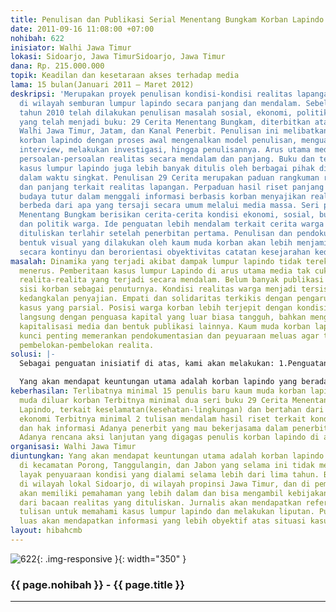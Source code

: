```yaml
---
title: Penulisan dan Publikasi Serial Menentang Bungkam Korban Lapindo
date: 2011-09-16 11:08:00 +07:00
nohibah: 622
inisiator: Walhi Jawa Timur
lokasi: Sidoarjo, Jawa TimurSidoarjo, Jawa Timur
dana: Rp. 215.000.000
topik: Keadilan dan kesetaraan akses terhadap media
lama: 15 bulan(Januari 2011 – Maret 2012)
deskripsi: 'Merupakan proyek penulisan kondisi-kondisi realitas lapangan yang terjadi
  di wilayah semburan lumpur lapindo secara panjang dan mendalam. Sebelumnya, pada
  tahun 2010 telah dilakukan penulisan masalah sosial, ekonomi, politik, dan lingkungan
  yang telah menjadi buku: 29 Cerita Menentang Bungkam, diterbitkan atas kerjasama
  Walhi Jawa Timur, Jatam, dan Kanal Penerbit. Penulisan ini melibatkan 8 kaum muda
  korban lapindo dengan proses awal mengenalkan model penulisan, menguatkan teknik
  interview, melakukan investigasi, hingga penulisannya. Arus utama media jarang memberitakan
  persoalan-persoalan realitas secara mendalam dan panjang. Buku dan terbitan terkait
  kasus lumpur lapindo juga lebih banyak ditulis oleh berbagai pihak di luar korban
  dalam waktu singkat. Penulisan 29 Cerita merupakan paduan rangkuman riset mendalam
  dan panjang terkait realitas lapangan. Perpaduan hasil riset panjang dan penguatan
  budaya tutur dalam menggali informasi berbasis korban menyajikan realitas-realitas
  berbeda dari apa yang tersaji secara umum melalui media massa. Seri pertama 29 Cerita
  Menentang Bungkam berisikan cerita-cerita kondisi ekonomi, sosial, budaya, kesehatan,
  dan politik warga. Ide penguatan lebih mendalam terkait cerita warga yang pernah
  dituliskan terlahir setelah penerbitan pertama. Penulisan dan pendokumentasian dalam
  bentuk visual yang dilakukan oleh kaum muda korban akan lebih menjamin proses pendokumentasian
  secara kontinyu dan berorientasi obyektivitas catatan kesejarahan kedepan.'
masalah: Dinamika yang terjadi akibat dampak lumpur lapindo tidak terekam secara terus
  menerus. Pemberitaan kasus lumpur Lapindo di arus utama media tak cukup merangkum
  realita-realita yang terjadi secara mendalam. Belum banyak publikasi yang mengungkapkan
  sisi korban sebagai penuturnya. Kondisi realitas warga menjadi tersisihkan dengan
  kedangkalan penyajian. Empati dan solidaritas terkikis dengan pengarusutamaan sisi-sisi
  kasus yang parsial. Posisi warga korban lebih terjepit dengan kondisi berhadapan
  langsung dengan penguasa kapital yang luar biasa tangguh, bahkan menggurita dalam
  kapitalisasi media dan bentuk publikasi lainnya. Kaum muda korban lapindo menjadi
  kunci penting memerankan pendokumentasian dan peyuaraan meluas agar tidak terjadi
  pembelokan-pembelokan realita.
solusi: |-
  Sebagai penguatan inisiatif di atas, kami akan melakukan: 1.Penguatan sumber daya penulis. Agar penggalian realita-realita melalui tutur korban semakin bisa terdokumentasi dan tersajikan dalam tulisan yang lebih renyah dibaca oleh publik. 2.Monitoring-riset mendalam terfokus kondisi kesehatan, lingkungan, dan ekonomi. Agar tulisan bisa mendalam mencakup datail situasi yang ada. 3.Introduksi model pendokumentasian kreatif untuk penguatan publikasi bersperspektif korban 4.Membuat tulisan dan bentuk pendokumentasian kreatif yang dipublikasi terus menerus.

  Yang akan mendapat keuntungan utama adalah korban lapindo yang berada di kecamatan Porong, Tanggulangin, dan Jabon yang selama ini tidak mendapatkan porsi layak penyuaraan kondisi yang dialami selama lebih dari lima tahun. Badan Publik di wilayah lokal Sidoarjo, di wilayah propinsi Jawa Timur, dan di pemerintahan pusat akan memiliki pemahaman yang lebih dalam dan bisa mengambil kebijakan strategis dari bacaan realitas yang dituliskan. Jurnalis akan mendapatkan referensi bahan tulisan untuk memahami kasus lumpur lapindo dan melakukan liputan. Publik secara luas akan mendapatkan informasi yang lebih obyektif atas situasi kasus.
keberhasilan: Terlibatnya minimal 15 penulis baru kaum muda korban lapindo dan 5 kaum
  muda diluar korban Terbitnya minimal dua seri buku 29 Cerita Menentang Bungkam Korban
  Lapindo, terkait keselamatan(kesehatan-lingkungan) dan bertahan dari keterpurukan
  ekonomi Terbitnya minimal 2 tulisan mendalam hasil riset terkait kondisi lingkungan
  dan hak informasi Adanya penerbit yang mau bekerjasama dalam penerbitan tulisan
  Adanya rencana aksi lanjutan yang digagas penulis korban lapindo di akhir proyek
organisasi: Walhi Jawa Timur
diuntungkan: Yang akan mendapat keuntungan utama adalah korban lapindo yang berada
  di kecamatan Porong, Tanggulangin, dan Jabon yang selama ini tidak mendapatkan porsi
  layak penyuaraan kondisi yang dialami selama lebih dari lima tahun. Badan Publik
  di wilayah lokal Sidoarjo, di wilayah propinsi Jawa Timur, dan di pemerintahan pusat
  akan memiliki pemahaman yang lebih dalam dan bisa mengambil kebijakan strategis
  dari bacaan realitas yang dituliskan. Jurnalis akan mendapatkan referensi bahan
  tulisan untuk memahami kasus lumpur lapindo dan melakukan liputan. Publik secara
  luas akan mendapatkan informasi yang lebih obyektif atas situasi kasus.
layout: hibahcmb
---
```


![622](/static/img/hibahcmb/622.png){: .img-responsive }{: width="350" }

### {{ page.nohibah }} - {{ page.title }}

---
